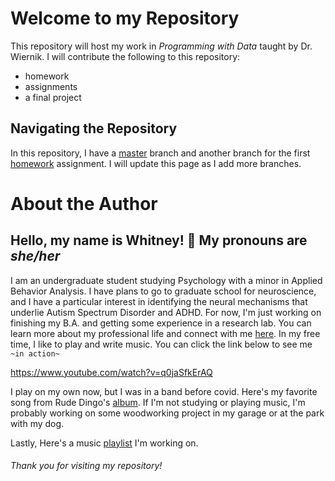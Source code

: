 <!-- Great job! Just a few comments below. -->

# Welcome to my Repository

This repository will host my work in *Programming with Data* taught by Dr. Wiernik. I will contribute the following to this repository:
* homework 
* assignments
* a final project

## Navigating the Repository 

<!-- Don't think of branches like _locations_, think of them as different points in _time_. When you make a new branch to work on an assignment, that's a _temporary_ timeline where you can make changes to files separately from the master copies. Once you've merged that branch back into master, delete the temporary working branch. -->

<!-- In terms of organizing your repo, please create a _folder_ named 'hw01', 'hw02', etc. for each assignment that will contain all of the files for that assignment. -->

In this repository, I have a [master](https://github.com/usf-progdata/hw-whitneykasenetz/tree/master) branch and another branch for the first [homework](https://github.com/usf-progdata/hw-whitneykasenetz/tree/hw01) assignment. I will update this page as I add more branches.


# **About the Author**

<!-- Place blank lines between paragraphs, headings, starts and ends of lists, code blocks, etc. to ensure that they are formatted correctly when output. -->

## Hello, my name is Whitney! :tada: My pronouns are *she/her* 
 I am an undergraduate student studying Psychology with a minor in Applied Behavior Analysis. I have plans to go to graduate school for neuroscience, and I have a particular interest in identifying the neural mechanisms that underlie Autism Spectrum Disorder and ADHD. For now, I'm just working on finishing my B.A. and getting some experience in a research lab. You can learn more about my professional life and connect with me  [here](https://www.linkedin.com/in/whitney-kasenetz-16716119a/). 
In my free time, I like to play and write music. You can click the link below to see me ```~in action~```

https://www.youtube.com/watch?v=q0jaSfkErAQ

  I play on my own now, but I was in a band before covid. Here's my favorite song from Rude Dingo's [album](https://open.spotify.com/artist/6UwKAHx0TKLMBsag19tm6k). If I'm not studying or playing music, I'm probably working on some woodworking project in my garage or at the park with my dog. 
  
  Lastly, Here's a music [playlist](https://open.spotify.com/playlist/6TEtPJxx8hy9Vog5c3MZ3n) I'm working on. 
  
  <!-- Nice list! -->


###### Thank you for visiting my repository! 



